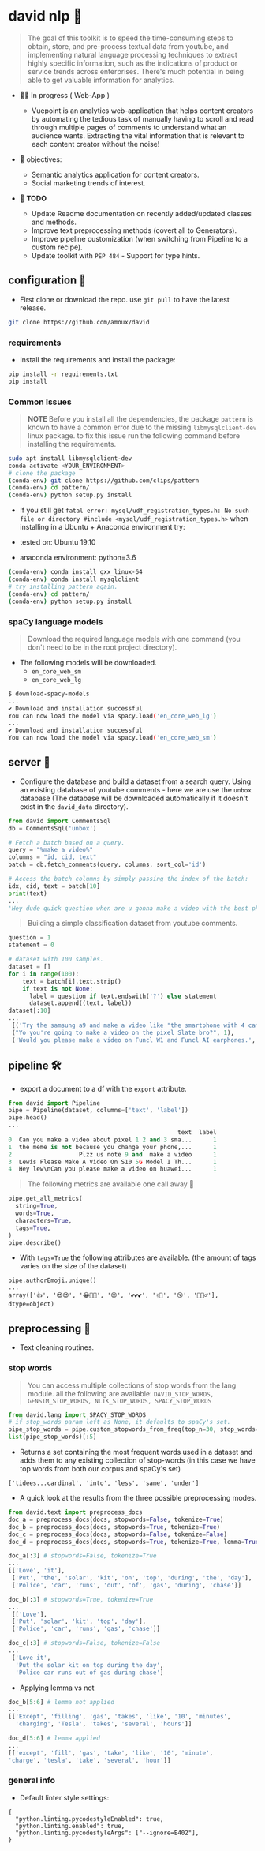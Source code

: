 # david nlp 💬

> The goal of this toolkit is to speed the time-consuming steps to obtain, store, and pre-process textual data from youtube, and implementing natural language processing techniques to extract highly specific information, such as the indications of product or service trends across enterprises. There's much potential in being able to get valuable information for analytics.

- 👨‍💻 In progress ( Web-App )

  - Vuepoint is an analytics web-application that helps content creators by automating the tedious task of manually having to scroll and read through multiple pages of comments to understand what an audience wants. Extracting the vital information that is relevant to each content creator without the noise!

- 📃 objectives:

  - Semantic analytics application for content creators.
  - Social marketing trends of interest.

- 🤔 **TODO**
  - Update Readme documentation on recently added/updated classes and methods.
  - Improve text preprocessing methods (covert all to Generators).
  - Improve pipeline customization (when switching from Pipeline to a custom recipe).
  - Update toolkit with `PEP 484` - Support for type hints.

## configuration 👻

- First clone or download the repo. use `git pull` to have the latest release.

```bash
git clone https://github.com/amoux/david
```

### requirements

- Install the requirements and install the package:

```bash
pip install -r requirements.txt
pip install
```

### Common Issues

> **NOTE** Before you install all the dependencies, the package `pattern` is known to have a common error due to the missing `libmysqlclient-dev` linux package. to fix this issue run the following command before installing the requirements.

```bash
sudo apt install libmysqlclient-dev
conda activate <YOUR_ENVIRONMENT>
# clone the package
(conda-env) git clone https://github.com/clips/pattern
(conda-env) cd pattern/
(conda-env) python setup.py install
```

- If you still get `fatal error: mysql/udf_registration_types.h: No such file or directory #include <mysql/udf_registration_types.h>` when installing in a Ubuntu + Anaconda environment try:

- tested on: Ubuntu 19.10
- anaconda environment: python=3.6

```bash
(conda-env) conda install gxx_linux-64
(conda-env) conda install mysqlclient
# try installing pattern again.
(conda-env) cd pattern/
(conda-env) python setup.py install
```

### spaCy language models

> Download the required language models with one command (you don't need to be in the root project directory).

- The following models will be downloaded.
  - `en_core_web_sm`
  - `en_core_web_lg`

```bash
$ download-spacy-models
...
✔ Download and installation successful
You can now load the model via spacy.load('en_core_web_lg')
...
✔ Download and installation successful
You can now load the model via spacy.load('en_core_web_sm')
```

## server 📡

- Configure the database and build a dataset from a search query. Using an existing database of youtube comments - here we are use the `unbox` database (The database will be downloaded automatically if it doesn't exist in the `david_data` directory).

```python
from david import CommentsSql
db = CommentsSql('unbox')

# Fetch a batch based on a query.
query = "%make a video%"
columns = "id, cid, text"
batch = db.fetch_comments(query, columns, sort_col='id')

# Access the batch columns by simply passing the index of the batch:
idx, cid, text = batch[10]
print(text)
...
'Hey dude quick question when are u gonna make a video with the best phone of 2018?'
```

> Building a simple classification dataset from youtube comments.

```python
question = 1
statement = 0

# dataset with 100 samples.
dataset = []
for i in range(100):
    text = batch[i].text.strip()
    if text is not None:
      label = question if text.endswith('?') else statement
      dataset.append((text, label))
dataset[:10]
...
 [('Try the samsung a9 and make a video like "the smartphone with 4 cameras"', 0),
 ("Yo you're going to make a video on the pixel Slate bro?", 1),
 ('Would you please make a video on Funcl W1 and Funcl AI earphones.', 0), ...]
```

## pipeline 🛠

- export a document to a df with the `export` attribute.

```python
from david import Pipeline
pipe = Pipeline(dataset, columns=['text', 'label'])
pipe.head()
...
                                                text  label
0  Can you make a video about pixel 1 2 and 3 sma...      1
1  the meme is not because you change your phone,...      1
2                   Plzz us note 9 and  make a video      1
3  Lewis Please Make A Video On S10 5G Model I Th...      1
4  Hey lew\nCan you please make a video on huawei...      1
```

> The following metrics are available one call away 🤖

```python
pipe.get_all_metrics(
  string=True,
  words=True,
  characters=True,
  tags=True,
)
pipe.describe()
```

- With `tags=True` the following attributes are available. (the amount of tags varies on the size of the dataset)

```ipython
pipe.authorEmoji.unique()
...
array(['👍', '😍😍', '😂💙👄', '😊', '💕💕💕', '✌🏾', '😙', '🤔🤷♂'],
dtype=object)
```

## preprocessing 🔬

- Text cleaning routines.

### stop words

> You can access multiple collections of stop words from the lang module. all the following are available: `DAVID_STOP_WORDS, GENSIM_STOP_WORDS, NLTK_STOP_WORDS, SPACY_STOP_WORDS`

```python
from david.lang import SPACY_STOP_WORDS
# if stop_words param left as None, it defaults to spaCy's set.
pipe_stop_words = pipe.custom_stopwords_from_freq(top_n=30, stop_words=SPACY_STOP_WORDS)
list(pipe_stop_words)[:5]
```

- Returns a set containing the most frequent words used in a dataset and adds them to any existing collection of stop-words (in this case we have top words from both our corpus and spaCy's set)

```ipython
['tidees...cardinal', 'into', 'less', 'same', 'under']
```

- A quick look at the results from the three possible preprocessing modes.

```python
from david.text import preprocess_docs
doc_a = preprocess_docs(docs, stopwords=False, tokenize=True)
doc_b = preprocess_docs(docs, stopwords=True, tokenize=True)
doc_c = preprocess_docs(docs, stopwords=False, tokenize=False)
doc_d = preprocess_docs(docs, stopwords=True, tokenize=True, lemma=True)
```

```python
doc_a[:3] # stopwords=False, tokenize=True
...
[['Love', 'it'],
 ['Put', 'the', 'solar', 'kit', 'on', 'top', 'during', 'the', 'day'],
 ['Police', 'car', 'runs', 'out', 'of', 'gas', 'during', 'chase']]

doc_b[:3] # stopwords=True, tokenize=True
...
 [['Love'],
 ['Put', 'solar', 'kit', 'top', 'day'],
 ['Police', 'car', 'runs', 'gas', 'chase']]

doc_c[:3] # stopwords=False, tokenize=False
...
 ['Love it',
  'Put the solar kit on top during the day',
  'Police car runs out of gas during chase']
```

- Applying lemma vs not

```python
doc_b[5:6] # lemma not applied
...
[['Except', 'filling', 'gas', 'takes', 'like', '10', 'minutes',
  'charging', 'Tesla', 'takes', 'several', 'hours']]

doc_d[5:6] # lemma applied
...
[['except', 'fill', 'gas', 'take', 'like', '10', 'minute',
'charge', 'tesla', 'take', 'several', 'hour']]
```

### general info

- Default linter style settings:

```code
{
  "python.linting.pycodestyleEnabled": true,
  "python.linting.enabled": true,
  "python.linting.pycodestyleArgs": ["--ignore=E402"],
}
```

